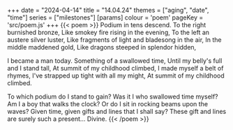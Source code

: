 +++
date = "2024-04-14"
title = "14.04.24"
themes = ["aging", "date", "time"]
series = ["milestones"]
[params]
  colour = 'poem'
  pageKey = 'src/poem.js'
+++
{{< poem >}}
Podium in tens descend.
To the right burnished bronze,
Like smokey fire rising in the evening,
To the left an austere silver luster,
Like fragments of light and bladesong in the air,
In the middle maddened gold, 
Like dragons steeped in splendor hidden,

I became a man today.
Something of a swallowed time,
Until my belly's full and I stand tall,
At summit of my childhood climbed,
I made myself a belt of rhymes,
I've strapped up tight with all my might,
At summit of my childhood climbed.

To which podium do I stand to gain?
Was it I who swallowed time myself?
Am I a boy that walks the clock?
Or do I sit in rocking beams upon the waves?
Given time, given gifts and lines that I shall say?
These gift and lines are surely such a present...
Divine.
{{< /poem >}}
